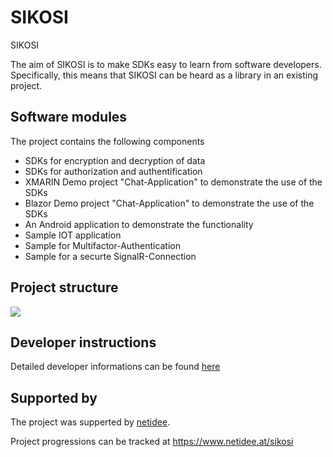 # SIKOSI

SIKOSI 


The aim of SIKOSI is to make SDKs easy to learn from software developers. 
Specifically, this means that SIKOSI can be heard as a library in an existing project. 

## Software modules

The project contains the following components
* SDKs for encryption and decryption of data
* SDKs for authorization and authentification
* XMARIN Demo project "Chat-Application" to demonstrate the use of the SDKs
* Blazor Demo project "Chat-Application" to demonstrate the use of the SDKs
* An Android application to demonstrate the functionality
* Sample IOT application
* Sample for Multifactor-Authentication
* Sample for a securte SignalR-Connection

## Project structure

![](_Docu/ProjectStructure.png)

## Developer instructions
Detailed developer informations can be found [here](/_Docu/Entwicklerdokumentation.pdf)

## Supported by
The project was supperted by [netidee](https://www.netidee.at).

Project progressions can be tracked at https://www.netidee.at/sikosi